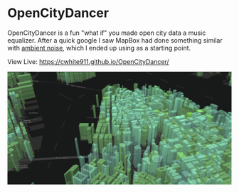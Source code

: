 # OpenCityDancer

OpenCityDancer is a fun "what if" you made open city data a music equalizer. After a quick google I saw MapBox had done something similar with [ambient noise](https://docs.mapbox.com/mapbox-gl-js/example/dancing-buildings/), which I ended up using as a starting point.

View Live: https://cwhite911.github.io/OpenCityDancer/

![OpenCityDancer](opencitydancer.png)